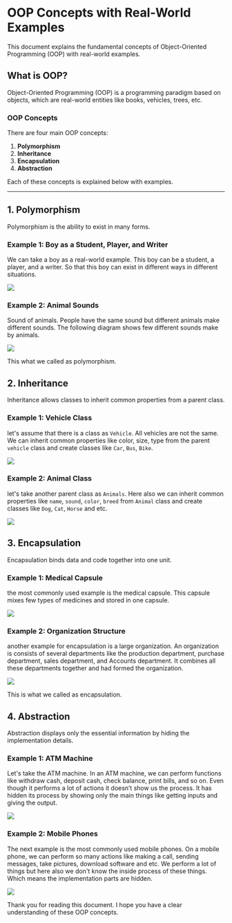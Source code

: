 # OOP Concepts with Real-World Examples

This document explains the fundamental concepts of Object-Oriented Programming (OOP) with real-world examples.

## What is OOP?

Object-Oriented Programming (OOP) is a programming paradigm based on objects, which are real-world entities like books, vehicles, trees, etc.

### OOP Concepts

There are four main OOP concepts:

1. **Polymorphism**
2. **Inheritance**
3. **Encapsulation**
4. **Abstraction**

Each of these concepts is explained below with examples.

---

## 1. Polymorphism

Polymorphism is the ability to exist in many forms.

### Example 1: Boy as a Student, Player, and Writer
We can take a boy as a real-world example. This boy can be a student, a player, and a writer. So that this boy can exist in different ways in different situations.

![](./images/-3.webp)

### Example 2: Animal Sounds
Sound of animals. People have the same sound but different animals make different sounds. The following diagram shows few different sounds make by animals.

![](./images/-2.webp)

This what we called as polymorphism.

## 2. Inheritance

Inheritance allows classes to inherit common properties from a parent class.

### Example 1: Vehicle Class
let's assume that there is a class as `Vehicle`. All vehicles are not the same. We can inherit common properties like color, size, type from the parent `vehicle` class and create classes like `Car`, `Bus`, `Bike`.

![](./images/-1.webp)


### Example 2: Animal Class
let's take another parent class as `Animals`. Here also we can inherit common properties like `name`, `sound`, `color`, `breed` from `Animal` class and create classes like `Dog`, `Cat`, `Horse` and etc.

![](./images/0.webp)


## 3. Encapsulation

Encapsulation binds data and code together into one unit.

### Example 1: Medical Capsule
the most commonly used example is the medical capsule. This capsule mixes few types of medicines and stored in one capsule.

![](./images/1.webp)

### Example 2: Organization Structure
another example for encapsulation is a large organization. An organization is consists of several departments like the production department, purchase department, sales department, and Accounts department. It combines all these departments together and had formed the organization.


![](./images/2.webp)

This is what we called as encapsulation.

## 4. Abstraction

Abstraction displays only the essential information by hiding the implementation details.

### Example 1: ATM Machine
Let's take the ATM machine. In an ATM machine, we can perform functions like withdraw cash, deposit cash, check balance, print bills, and so on. Even though it performs a lot of actions it doesn’t show us the process. It has hidden its process by showing only the main things like getting inputs and giving the output.

![](./images/3.webp)

### Example 2: Mobile Phones
The next example is the most commonly used mobile phones. On a mobile phone, we can perform so many actions like making a call, sending messages, take pictures, download software and etc. We perform a lot of things but here also we don't know the inside process of these things. Which means the implementation parts are hidden.

![](./images/4.webp)

Thank you for reading this document. I hope you have a clear understanding of these OOP concepts.
